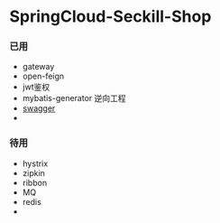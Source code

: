 # SpringCloud-Seckill-Shop
### 已用
- gateway
- open-feign
- jwt鉴权
- mybatis-generator 逆向工程
- [swagger](https://cloud.tencent.com/developer/article/1752719)
-
### 待用
- hystrix
- zipkin
- ribbon
- MQ
- redis
- 


